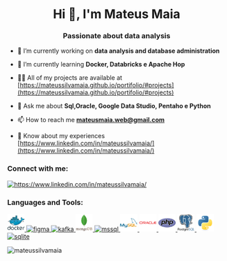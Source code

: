 <h1 align="center">Hi 👋, I'm Mateus Maia</h1>
<h3 align="center">Passionate about data analysis</h3>

- 🔭 I’m currently working on **data analysis and database administration**

- 🌱 I’m currently learning **Docker, Databricks e Apache Hop**

- 👨‍💻 All of my projects are available at [https://mateussilvamaia.github.io/portifolio/#projects](https://mateussilvamaia.github.io/portifolio/#projects)

- 💬 Ask me about **Sql,Oracle, Google Data Studio, Pentaho e Python**

- 📫 How to reach me **mateusmaia.web@gmail.com**

- 📄 Know about my experiences [https://www.linkedin.com/in/mateussilvamaia/](https://www.linkedin.com/in/mateussilvamaia/)

<h3 align="left">Connect with me:</h3>
<p align="left">
<a href="https://linkedin.com/in/https://www.linkedin.com/in/mateussilvamaia/" target="blank"><img align="center" src="https://raw.githubusercontent.com/rahuldkjain/github-profile-readme-generator/master/src/images/icons/Social/linked-in-alt.svg" alt="https://www.linkedin.com/in/mateussilvamaia/" height="30" width="40" /></a>
</p>

<h3 align="left">Languages and Tools:</h3>
<p align="left"> <a href="https://www.docker.com/" target="_blank" rel="noreferrer"> <img src="https://raw.githubusercontent.com/devicons/devicon/master/icons/docker/docker-original-wordmark.svg" alt="docker" width="40" height="40"/> </a> <a href="https://www.figma.com/" target="_blank" rel="noreferrer"> <img src="https://www.vectorlogo.zone/logos/figma/figma-icon.svg" alt="figma" width="40" height="40"/> </a> <a href="https://kafka.apache.org/" target="_blank" rel="noreferrer"> <img src="https://www.vectorlogo.zone/logos/apache_kafka/apache_kafka-icon.svg" alt="kafka" width="40" height="40"/> </a> <a href="https://www.mongodb.com/" target="_blank" rel="noreferrer"> <img src="https://raw.githubusercontent.com/devicons/devicon/master/icons/mongodb/mongodb-original-wordmark.svg" alt="mongodb" width="40" height="40"/> </a> <a href="https://www.microsoft.com/en-us/sql-server" target="_blank" rel="noreferrer"> <img src="https://www.svgrepo.com/show/303229/microsoft-sql-server-logo.svg" alt="mssql" width="40" height="40"/> </a> <a href="https://www.mysql.com/" target="_blank" rel="noreferrer"> <img src="https://raw.githubusercontent.com/devicons/devicon/master/icons/mysql/mysql-original-wordmark.svg" alt="mysql" width="40" height="40"/> </a> <a href="https://www.oracle.com/" target="_blank" rel="noreferrer"> <img src="https://raw.githubusercontent.com/devicons/devicon/master/icons/oracle/oracle-original.svg" alt="oracle" width="40" height="40"/> </a> <a href="https://www.php.net" target="_blank" rel="noreferrer"> <img src="https://raw.githubusercontent.com/devicons/devicon/master/icons/php/php-original.svg" alt="php" width="40" height="40"/> </a> <a href="https://www.postgresql.org" target="_blank" rel="noreferrer"> <img src="https://raw.githubusercontent.com/devicons/devicon/master/icons/postgresql/postgresql-original-wordmark.svg" alt="postgresql" width="40" height="40"/> </a> <a href="https://www.python.org" target="_blank" rel="noreferrer"> <img src="https://raw.githubusercontent.com/devicons/devicon/master/icons/python/python-original.svg" alt="python" width="40" height="40"/> </a> <a href="https://www.sqlite.org/" target="_blank" rel="noreferrer"> <img src="https://www.vectorlogo.zone/logos/sqlite/sqlite-icon.svg" alt="sqlite" width="40" height="40"/> </a> </p>

<p><img align="center" src="https://github-readme-stats.vercel.app/api/top-langs?username=mateussilvamaia&show_icons=true&locale=en&layout=compact" alt="mateussilvamaia" /></p>

<!---
- 👋 Hi, I’m @ Mateus Silva
- 👀 I’m interested in ...
- 🌱 I’m currently learning ...
- 💞️ I’m looking to collaborate on ...
- 📫 How to reach me mateusmaia.web@gmail.com
- 😄 Pronouns: ...
- Know about my experiences https://www.linkedin.com/in/mateussilvamaia/

Mateussilvamaia/Mateussilvamaia is a ✨ special ✨ repository because its `README.md` (this file) appears on your GitHub profile.
You can click the Preview link to take a look at your changes.
--->
